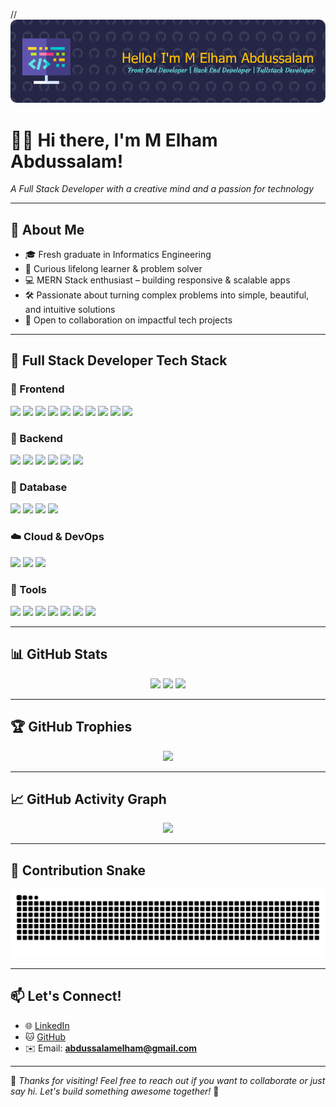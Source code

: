 // ![M Elham Abdussalam](image.png)

<!--
Fresh graduate passionate about becoming a Full Stack Developer. I love building modern, scalable, and user-friendly web applications. With a solid foundation in both front-end and back-end technologies, I bridge the gap between design and functionality.
-->

# 👨‍💻 Hi there, I'm M Elham Abdussalam!

_A Full Stack Developer with a creative mind and a passion for technology_

---

## 🚀 About Me

- 🎓 Fresh graduate in Informatics Engineering  
- 🧠 Curious lifelong learner & problem solver  
- 💻 MERN Stack enthusiast – building responsive & scalable apps  
- 🛠️ Passionate about turning complex problems into simple, beautiful, and intuitive solutions  
- 🤝 Open to collaboration on impactful tech projects  

---

## 🧰 Full Stack Developer Tech Stack

### 🎨 Frontend
<div>
  <img src="https://img.shields.io/badge/HTML-E34F26?style=for-the-badge&logo=html5&logoColor=white" />
  <img src="https://img.shields.io/badge/CSS-1572B6?style=for-the-badge&logo=css3&logoColor=white" />
  <img src="https://img.shields.io/badge/JavaScript-F7DF1E?style=for-the-badge&logo=javascript&logoColor=black" />
  <img src="https://img.shields.io/badge/TypeScript-007ACC?style=for-the-badge&logo=typescript&logoColor=white" />
  <img src="https://img.shields.io/badge/TailwindCSS-38B2AC?style=for-the-badge&logo=tailwind-css&logoColor=white" />
  <img src="https://img.shields.io/badge/Bootstrap-7952B3?style=for-the-badge&logo=bootstrap&logoColor=white" />
  <img src="https://img.shields.io/badge/React-20232A?style=for-the-badge&logo=react&logoColor=61DAFB" />
  <img src="https://img.shields.io/badge/Next.js-000?style=for-the-badge&logo=nextdotjs&logoColor=white" />
  <img src="https://img.shields.io/badge/Vue.js-35495E?style=for-the-badge&logo=vuedotjs&logoColor=4FC08D" />
  <img src="https://img.shields.io/badge/Angular-DD0031?style=for-the-badge&logo=angular&logoColor=white" />
</div>

### 🧠 Backend
<div>
  <img src="https://img.shields.io/badge/Node.js-339933?style=for-the-badge&logo=nodedotjs&logoColor=white" />
  <img src="https://img.shields.io/badge/Express.js-000000?style=for-the-badge&logo=express&logoColor=white" />
  <img src="https://img.shields.io/badge/PHP-777BB4?style=for-the-badge&logo=php&logoColor=white" />
  <img src="https://img.shields.io/badge/Laravel-FF2D20?style=for-the-badge&logo=laravel&logoColor=white" />
  <img src="https://img.shields.io/badge/CodeIgniter-EF4223?style=for-the-badge&logo=codeigniter&logoColor=white" />
  <img src="https://img.shields.io/badge/Python-3776AB?style=for-the-badge&logo=python&logoColor=white" />
</div>

### 💾 Database
<div>
  <img src="https://img.shields.io/badge/MongoDB-4EA94B?style=for-the-badge&logo=mongodb&logoColor=white" />
  <img src="https://img.shields.io/badge/MySQL-4479A1?style=for-the-badge&logo=mysql&logoColor=white" />
  <img src="https://img.shields.io/badge/PostgreSQL-316192?style=for-the-badge&logo=postgresql&logoColor=white" />
  <img src="https://img.shields.io/badge/Oracle-F80000?style=for-the-badge&logo=oracle&logoColor=white" />
</div>

### ☁️ Cloud & DevOps
<div>
  <img src="https://img.shields.io/badge/AWS-FF9900?style=for-the-badge&logo=amazonaws&logoColor=white" />
  <img src="https://img.shields.io/badge/Google_Cloud-4285F4?style=for-the-badge&logo=google-cloud&logoColor=white" />
  <img src="https://img.shields.io/badge/XAMPP-F37623?style=for-the-badge&logo=xampp&logoColor=white" />
</div>

### 🔧 Tools
<div>
  <img src="https://img.shields.io/badge/Postman-FF6C37?style=for-the-badge&logo=Postman&logoColor=white" />
  <img src="https://img.shields.io/badge/Vite-B73BFE?style=for-the-badge&logo=vite&logoColor=FFD62E" />
  <img src="https://img.shields.io/badge/Figma-F24E1E?style=for-the-badge&logo=figma&logoColor=white" />
  <img src="https://img.shields.io/badge/Canva-00C4CC?style=for-the-badge&logo=canva&logoColor=white" />
  <img src="https://img.shields.io/badge/Photoshop-31A8FF?style=for-the-badge&logo=Adobe%20Photoshop&logoColor=black" />
  <img src="https://img.shields.io/badge/Illustrator-FF9A00?style=for-the-badge&logo=adobe%20illustrator&logoColor=white" />
  <img src="https://img.shields.io/badge/Premiere_Pro-9999FF?style=for-the-badge&logo=adobe%20premiere%20pro&logoColor=white" />
</div>

---

## 📊 GitHub Stats

<div align="center">
  <img src="https://github-readme-stats.vercel.app/api?username=ElhamAbdussalam&show_icons=true&theme=dracula&hide_border=false&include_all_commits=true&count_private=true" height="180" />
  <img src="https://github-readme-streak-stats.herokuapp.com/?user=ElhamAbdussalam&theme=dracula&hide_border=false" height="180" />
  <img src="https://github-readme-stats.vercel.app/api/top-langs/?username=ElhamAbdussalam&layout=compact&theme=dracula&hide_border=false&langs_count=10" height="180" />
</div>

---

## 🏆 GitHub Trophies

<div align="center">
  <img src="https://github-profile-trophy.vercel.app/?username=ElhamAbdussalam&theme=dracula&no-frame=true&column=7&margin-w=10" />
</div>

---

## 📈 GitHub Activity Graph

<div align="center">
  <img src="https://github-readme-activity-graph.vercel.app/graph?username=ElhamAbdussalam&theme=dracula&area=true&hide_border=false" />
</div>

---

## 🐍 Contribution Snake

<div align="center">
  <img src="https://raw.githubusercontent.com/ElhamAbdussalam/ElhamAbdussalam/output/snake.svg" alt="Snake animation" />
</div>

---

## 📫 Let's Connect!

- 🌐 [LinkedIn](https://www.linkedin.com/in/m-elham-abdussalam)
- 🐱 [GitHub](https://github.com/ElhamAbdussalam)
- ✉️ Email: **abdussalamelham@gmail.com**

---

💬 _Thanks for visiting! Feel free to reach out if you want to collaborate or just say hi. Let's build something awesome together!_ 🚀
